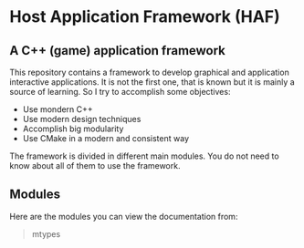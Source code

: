 # Host Application Framework (HAF)

## A C++ (game) application framework

This repository contains a framework to develop graphical and application
interactive applications. It is not the first one, that is known but it is
mainly a source of learning. So I try to accomplish some objectives:
* Use mondern C++
* Use modern design techniques
* Accomplish big modularity
* Use CMake in a modern and consistent way

The framework is divided in different main modules. You do not need to know
about all of them to use the framework.

## Modules
Here are the modules you can view the documentation from:
> mtypes